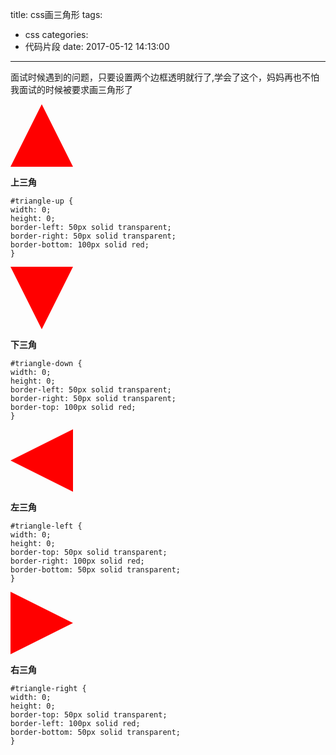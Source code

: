 title: css画三角形
tags:
  - css
categories:
  - 代码片段
date: 2017-05-12 14:13:00
---

面试时候遇到的问题，只要设置两个边框透明就行了,学会了这个，妈妈再也不怕我面试的时候被要求画三角形了

<div style="width: 0;
height: 0;
border-left: 50px solid transparent;
border-right: 50px solid transparent;
border-bottom: 100px solid red;"></div>


**上三角**

```
#triangle-up {
width: 0;
height: 0;
border-left: 50px solid transparent;
border-right: 50px solid transparent;
border-bottom: 100px solid red;
} 
```
<div style="width: 0;
height: 0;
border-left: 50px solid transparent;
border-right: 50px solid transparent;
border-top: 100px solid red;"></div>

**下三角**

```
#triangle-down {
width: 0;
height: 0;
border-left: 50px solid transparent;
border-right: 50px solid transparent;
border-top: 100px solid red;
}
```

<div style="width: 0;
height: 0;
border-top: 50px solid transparent;
border-right: 100px solid red;
border-bottom: 50px solid transparent;"></div>

**左三角**

```
#triangle-left {
width: 0;
height: 0;
border-top: 50px solid transparent;
border-right: 100px solid red;
border-bottom: 50px solid transparent;
}
```

<div style="width: 0;
height: 0;
border-top: 50px solid transparent;
border-left: 100px solid red;
border-bottom: 50px solid transparent;"></div>

**右三角**

```
#triangle-right {
width: 0;
height: 0;
border-top: 50px solid transparent;
border-left: 100px solid red;
border-bottom: 50px solid transparent;
}
```


